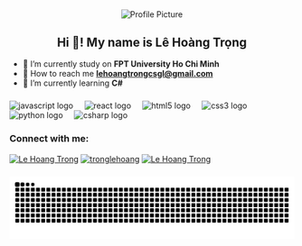<div align="center">
  <img align="center" height="150" src="https://avatars.githubusercontent.com/u/81946953?v=4" alt="Profile Picture" />
</div>

<h2 align="center">Hi 👋! My name is Lê Hoàng Trọng</h2>

- 🔭 I’m currently study on **FPT University Ho Chi Minh**
- 💌 How to reach me **lehoangtrongcsgl@gmail.com**
- 🌱 I’m currently learning **C#**
###

<div align="left">
  <img src="https://cdn.jsdelivr.net/gh/devicons/devicon/icons/javascript/javascript-original.svg" height="30" alt="javascript logo" />
  <img width="12" />
  <img src="https://cdn.jsdelivr.net/gh/devicons/devicon/icons/react/react-original.svg" height="30" alt="react logo" />
  <img width="12" />
  <img src="https://cdn.jsdelivr.net/gh/devicons/devicon/icons/html5/html5-original.svg" height="30" alt="html5 logo" />
  <img width="12" />
  <img src="https://cdn.jsdelivr.net/gh/devicons/devicon/icons/css3/css3-original.svg" height="30" alt="css3 logo" />
  <img width="12" />
  <img src="https://cdn.jsdelivr.net/gh/devicons/devicon/icons/python/python-original.svg" height="30" alt="python logo" />
  <img width="12" />
  <img src="https://cdn.jsdelivr.net/gh/devicons/devicon/icons/csharp/csharp-original.svg" height="30" alt="csharp logo" />
</div>

<h3 align="left">Connect with me:</h3>
<p align="left">
<a href="mailto:lehoangtrongcsgl@gmail.com" target="blank"><img align="center" src="https://raw.githubusercontent.com/get-icon/geticon/refs/heads/master/icons/google-gmail.svg" alt="Le Hoang Trong" height="30" width="40" /></a>
<a href="https://www.linkedin.com/in/tronglehoang/" target="blank"><img align="center" src="https://raw.githubusercontent.com/get-icon/geticon/refs/heads/master/icons/linkedin-icon.svg" alt="tronglehoang" height="30" width="40" /></a>
<a href="https://www.facebook.com/coupstrong/" target="blank"><img align="center" src="https://raw.githubusercontent.com/rahuldkjain/github-profile-readme-generator/master/src/images/icons/Social/facebook.svg" alt="Le Hoang Trong" height="30" width="40" /></a>
</p>

###

<img src="https://raw.githubusercontent.com/lehoangtrong/lehoangtrong/output/snake.svg" alt="Snake animation" />

###
